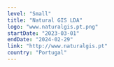 ```yaml
---
level: "Small"
title: "Natural GIS LDA"
logo: "www.naturalgis.pt.png"
startDate: "2023-03-01"
endDate: "2024-02-29"
link: "http://www.naturalgis.pt"
country: "Portugal"
---
```

